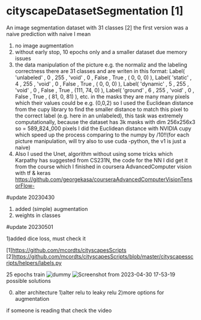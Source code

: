 # cityscapeDatasetSegmentation [1]

An image segmentation dataset with 31 classes [2]
the first version was a naive prediction with naive I mean
1) no image augmentation
2) without early stop, 10 epochs only and a smaller dataset due memory issues
3) the data manipulation of the picture e.g. the normaliz and the labeling correctness
there are 31 classes and are writen in this format:
    Label(  'unlabeled'            ,  0 ,      255 , 'void'            , 0       , False        , True         , (  0,  0,  0) ),
    Label(  'static'               ,  4 ,      255 , 'void'            , 0       , False        , True         , (  0,  0,  0) ),
    Label(  'dynamic'              ,  5 ,      255 , 'void'            , 0       , False        , True         , (111, 74,  0) ),
    Label(  'ground'               ,  6 ,      255 , 'void'            , 0       , False        , True         , ( 81,  0, 81) ),
    etc.
in the masks they are many many pixels which their values could be e.g. (0,0,2) so I used the Euclidean distance from the cupy library to find the smaller distance to match this pixel to the correct label (e.g. here in an unlabeled), this task was extremely computationally, because the dataset has 3k masks with dim 256x256x3 so = 589_824_000 pixels I did the Euclidean distance with NVIDIA cupy which speed up the process comparing to the numpy by /10!!(for each picture manipulation, will try also to use cuda -python, the v1 is just a naive)
4) Also I used the Unet, algorithm without using some tricks which Karpathy has suggested from CS231N, the code for the NN I did get it from the course which I finished in coursera AdvancedComputer vision with tf & keras
    https://github.com/georgekasa/courseraAdvancedComputerVisionTensorFlow- 
    
 
#update 20230430

1) added (simple) augmentation
2) weights in classes

#update 20230501 

1)added dice loss, must check it
 
[1]https://github.com/mcordts/cityscapesScripts
[2]https://github.com/mcordts/cityscapesScripts/blob/master/cityscapesscripts/helpers/labels.py

25 epochs train 
![dummy](https://user-images.githubusercontent.com/79354220/235147584-b233fbf8-b2e8-45a9-bd8a-8498f22513c8.png)
![Screenshot from 2023-04-30 17-53-19](https://user-images.githubusercontent.com/79354220/235359766-86bad685-bb69-489b-b58e-38373b4ee0c7.png)
possible solutions

0) alter architecture
1)alter relu to leaky relu
2)more options for augmentation

if someone is reading that check the video


